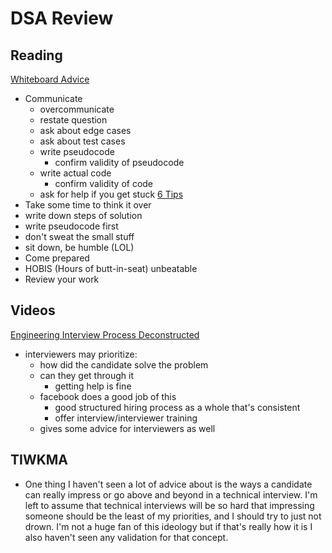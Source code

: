 # DSA Review

## Reading
[Whiteboard Advice](https://hackernoon.com/the-best-whiteboard-interview-advice-i-ever-received-3ebbfa72e4a)
- Communicate
    - overcommunicate
    - restate question
    - ask about edge cases
    - ask about test cases
    - write pseudocode
        - confirm validity of pseudocode
    - write actual code
        - confirm validity of code
    - ask for help if you get stuck
[6 Tips](https://blog.usejournal.com/6-tips-to-ace-a-whiteboard-programming-interview-f06c1b378bc6)
- Take some time to think it over
- write down steps of solution
- write pseudocode first
- don't sweat the small stuff
- sit down, be humble (LOL)
- Come prepared
- HOBIS (Hours of butt-in-seat) unbeatable
- Review your work


## Videos
[Engineering Interview Process Deconstructed](https://www.youtube.com/watch?v=KdXAUst8bdo)
- interviewers may prioritize:
    - how did the candidate solve the problem
    - can they get through it
        - getting help is fine
    - facebook does a good job of this
        - good structured hiring process as a whole that's consistent
        - offer interview/interviewer training
    - gives some advice for interviewers as well
    
## TIWKMA
- One thing I haven't seen a lot of advice about is the ways a candidate can really impress or go above and beyond in a technical interview. I'm left to assume that technical interviews will be so hard that impressing someone should be the least of my priorities, and I should try to just not drown. I'm not a huge fan of this ideology but if that's really how it is I also haven't seen any validation for that concept. 